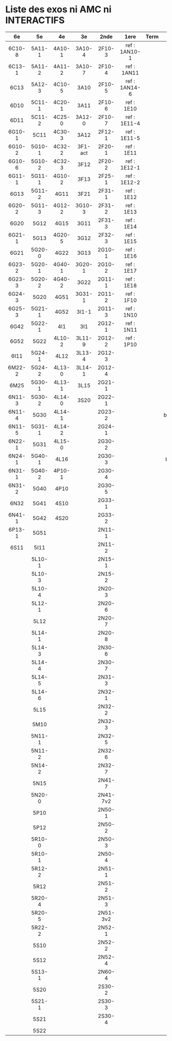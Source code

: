 # Liste des exos ni AMC ni INTERACTIFS

|6e|5e|4e|3e|2nde|1ere|Term|Reste|
|:-:|:-:|:-:|:-:|:-:|:-:|:-:|:-:|
|6C10-8|5A11-1|4A10-1|3A10-4|2F10-3|ref : 1AN10-1||beta3I12|
|6C13-1|5A11-2|4A11-2|3A10-7|2F10-4|ref : 1AN11||beta2F31|
|6C13|5A12-3|4C10-5|3A10|2F10-5|ref : 1AN14-6||beta3F23|
|6D10|5C11-1|4C20-1|3A11|2F10-6|ref : 1E10||beta3G15|
|6D11|5C11-2|4C25-0|3A12-0|2F10-7|ref : 1E11-4||beta3S20-1|
|6G10-1|5C11|4C30-3|3A12|2F12-1|ref : 1E11-5||beta3s21|
|6G10-2|5G10-1|4C32-2|3F1-act|2F20-1|ref : 1E11||beta4C31|
|6G10-6|5G10-2|4C32-3|3F12|2F20-2|ref : 1E12-1||beta4G20-3|
|6G11-1|5G11-1|4G10-2|3F13|2F25-1|ref : 1E12-2||beta4G20-4|
|6G13|5G11-2|4G11|3F21|2F31-1|ref : 1E12||beta5G30-2|
|6G20-2|5G11-3|4G12-2|3G10-3|2F31-2|ref : 1E13||beta6C33-1|
|6G20|5G12|4G15|3G11|2F31-3|ref : 1E14||beta6test2|
|6G21-1|5G13|4G20-5|3G12|2F32-3|ref : 1E15||beta6test2021|
|6G21|5G20-0|4G22|3G13|2G10-1|ref : 1E16||betaAleaFigure|
|6G23-2|5G20-1|4G40-1|3G20-1|2G10-2|ref : 1E17||betaAsymptotesObliques|
|6G23-3|5G20-2|4G40-2|3G22|2G11-1|ref : 1E18||betaEqCarreDansC|
|6G24-3|5G20|4G51|3G31-1|2G11-2|ref : 1F10||betaEquations|
|6G25-3|5G21-1|4G52|3I1-1|2G11-3|ref : 1N10||betaEquationsLog|
|6G42|5G22-1|4I1|3I1|2G12-1|ref : 1N11||betaEqValAbs|
|6G52|5G22|4L10-2|3L11-9|2G12-2|ref : 1P10||betaExo3d|
|6I11|5G24-1|4L12|3L13-4|2G12-3|||betaExoLimite|
|6M22-2|5G24-2|4L13-0|3L14-1|2G12-4|||betaExoSimpleMatthieu|
|6M25|5G30-1|4L13-1|3L15|2G21-1|||betaModele10_simple_question-reponse|
|6N11-3|5G30-2|4L14-0|3S20|2G22-1|||betaModele11_parametrable|
|6N11-4|5G30|4L14-1||2G23-2|||betaModele20_plusieurs_types_de_questions|
|6N11-5|5G31-1|4L14-2||2G24-1|||betaModele21_parametrables|
|6N22-1|5G31|4L15-0||2G30-2|||betaModele22_avec_une_serie_de_valeurs|
|6N24-1|5G40-1|4L16||2G30-3|||betaModele30_constructions_géométriques|
|6N31-1|5G40-2|4P10-1||2G30-4|||betaModele31_parametrables|
|6N31-2|5G40|4P10||2G30-5|||betaModele40_tableau_proportionnalite|
|6N32|5G41|4S10||2G33-1|||betaModele41_tableau_signes_variations|
|6N41-1|5G42|4S20||2G33-2|||betaModele50_Mathsteps|
|6P13-1|5G51|||2N11-1|||betaPol|
|6S11|5I11|||2N11-2|||betaProbaAouB|
||5L10-1|||2N15-1|||betaProbabilites|
||5L10-3|||2N15-2|||betaProbabilitesJC|
||5L10-4|||2N20-3|||betaProblemesConcretPourcentage|
||5L12-1|||2N20-6|||betaPuissances|
||5L12|||2N20-7|||betarotation3d|
||5L14-1|||2N20-8|||betaSpline|
||5L14-3|||2N30-6|||betaSys2x2CombLin|
||5L14-4|||2N30-7|||betaTestRapporteur|
||5L14-5|||2N31-3|||betaTracerParabole|
||5L14-6|||2N32-1|||moule_a_exo_mathalea|
||5L15|||2N32-2|||moule_a_exo_mathalea2d|
||5M10|||2N32-3|||c3C10-2|
||5N11-1|||2N32-5|||c3I11|
||5N11-2|||2N32-6|||c3N10|
||5N14-2|||2N32-7|||c3N23|
||5N15|||2N41-7|||CM020|
||5N20-0|||2N41-7v2|||CM021|
||5P10|||2N50-1|||ExC100|
||5P12|||2N50-2|||ExC101|
||5R10-0|||2N50-3|||HPC100|
||5R10-1|||2N50-4|||PEA11-1|
||5R12-2|||2N51-1|||PEA11|
||5R12|||2N51-2|||PEA12|
||5R20-4|||2N51-3|||PEA13|
||5R20-5|||2N51-3v2|||PEG20|
||5R22-2|||2N52-1|||PEG21|
||5S10|||2N52-2|||PEG22|
||5S12|||2N52-4|||PEG23|
||5S13-1|||2N60-4|||PEG24|
||5S20|||2S30-2|||P003|
||5S21-1|||2S30-3|||P004|
||5S21|||2S30-4|||P005|
||5S22||||||P006|
